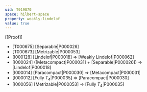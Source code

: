 ```yaml
---
uid: T019870
space: hilbert-space
property: weakly-lindelof
value: true
---
```

[[Proof]]

* [T000675] [Separable|P000026]
* [T000673] [Metrizable|P000053]
* [I000128] [Lindelof|P000018] => [Weakly Lindelof|P000062]
* [I000024] ([Metacompact|P000031] + [Separable|P000026]) => [Lindelof|P000018]
* [I000014] [Paracompact|P000030] => [Metacompact|P000031]
* [I000012] [Fully $T_4$|P000035] => [Paracompact|P000030]
* [I000056] [Metrizable|P000053] => [Fully $T_4$|P000035]

